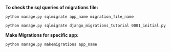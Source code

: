 **To check the sql queries of migrations file:** 

`python manage.py sqlmigrate app_name migration_file_name`

`python manage.py sqlmigrate django_migrations_tutorial 0001_initial.py`

**Make Migrations for specific app:**

`python manage.py makemigrations app_name`

